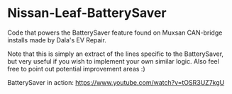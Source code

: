 # Nissan-Leaf-BatterySaver
Code that powers the BatterySaver feature found on Muxsan CAN-bridge installs made by Dala's EV Repair.

Note that this is simply an extract of the lines specific to the BatterySaver, but very useful if you wish to implement your own similar logic. Also feel free to point out potential improvement areas :)

BatterySaver in action: https://www.youtube.com/watch?v=tOSR3UZ7kgU
